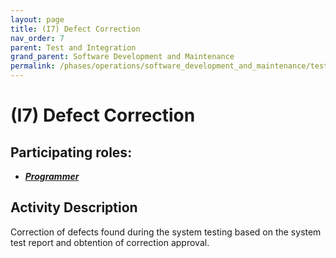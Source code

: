 ```yaml
---
layout: page
title: (I7) Defect Correction
nav_order: 7
parent: Test and Integration
grand_parent: Software Development and Maintenance
permalink: /phases/operations/software_development_and_maintenance/test_and_integration/i7/
---
```




# (I7) Defect Correction

## Participating roles:
* <a href="/roles/">_**Programmer**_</a>

## Activity Description
Correction of defects found during the system testing based on the system test report and obtention of correction approval.
